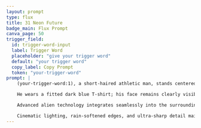 ```yaml
---
layout: prompt
type: flux
title: 31 Neon Future
badge_main: Flux Prompt
canva_page: 50
trigger_field:
  id: trigger-word-input
  label: Trigger Word
  placeholder: "give your trigger word"
  default: "your trigger word"
  copy_label: Copy Prompt
  token: "your-trigger-word"
prompt: |
    (your-trigger-word:1), a short-haired athletic man, stands centered in a hyperreal vertical 9:16 frame deep within a dense, misty rainforest bathed in magenta, indigo, and violet light.

    He wears a fitted dark blue T-shirt; his face remains clearly visible, eyes wide with childlike wonder as he interacts with a floating touch-sensitive holographic interface. The projection responds to his gestures with shifting glyphs, pulsating light, and layered data rings.

    Advanced alien technology integrates seamlessly into the surroundings: glowing conduits wrap tree trunks, translucent control panels rise from mossy stones, hovering orbs drift through foliage. The jungle breathes with intelligent light, inspired by Star Trek’s clean tech, Blade Runner’s atmospheric neon, and Mandy’s surreal palette.

    Cinematic lighting, rain-softened edges, and ultra-sharp detail maintain grounded realism—no CGI sheen—capturing a scroll-stopping fusion of nature and future-world discovery.
---
```

